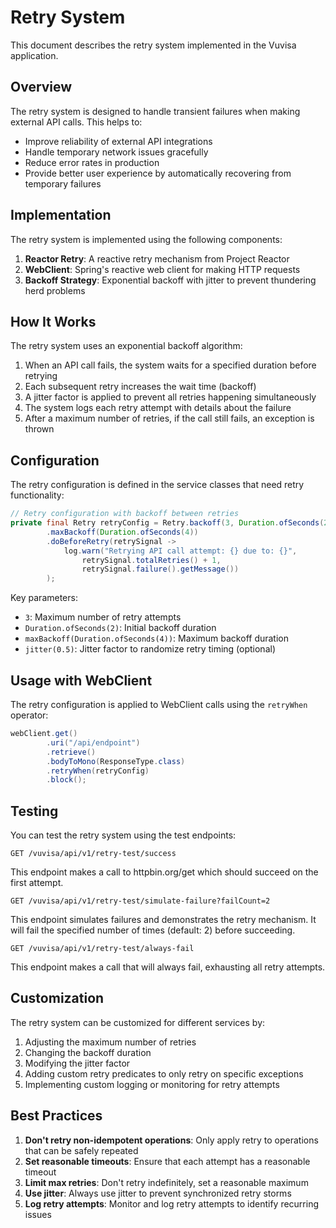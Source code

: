 # Retry System

This document describes the retry system implemented in the Vuvisa application.

## Overview

The retry system is designed to handle transient failures when making external API calls. This helps to:

- Improve reliability of external API integrations
- Handle temporary network issues gracefully
- Reduce error rates in production
- Provide better user experience by automatically recovering from temporary failures

## Implementation

The retry system is implemented using the following components:

1. **Reactor Retry**: A reactive retry mechanism from Project Reactor
2. **WebClient**: Spring's reactive web client for making HTTP requests
3. **Backoff Strategy**: Exponential backoff with jitter to prevent thundering herd problems

## How It Works

The retry system uses an exponential backoff algorithm:

1. When an API call fails, the system waits for a specified duration before retrying
2. Each subsequent retry increases the wait time (backoff)
3. A jitter factor is applied to prevent all retries happening simultaneously
4. The system logs each retry attempt with details about the failure
5. After a maximum number of retries, if the call still fails, an exception is thrown

## Configuration

The retry configuration is defined in the service classes that need retry functionality:

```java
// Retry configuration with backoff between retries
private final Retry retryConfig = Retry.backoff(3, Duration.ofSeconds(2))
        .maxBackoff(Duration.ofSeconds(4))
        .doBeforeRetry(retrySignal -> 
            log.warn("Retrying API call attempt: {} due to: {}", 
                retrySignal.totalRetries() + 1, 
                retrySignal.failure().getMessage())
        );
```

Key parameters:
- `3`: Maximum number of retry attempts
- `Duration.ofSeconds(2)`: Initial backoff duration
- `maxBackoff(Duration.ofSeconds(4))`: Maximum backoff duration
- `jitter(0.5)`: Jitter factor to randomize retry timing (optional)

## Usage with WebClient

The retry configuration is applied to WebClient calls using the `retryWhen` operator:

```java
webClient.get()
        .uri("/api/endpoint")
        .retrieve()
        .bodyToMono(ResponseType.class)
        .retryWhen(retryConfig)
        .block();
```

## Testing

You can test the retry system using the test endpoints:

```
GET /vuvisa/api/v1/retry-test/success
```
This endpoint makes a call to httpbin.org/get which should succeed on the first attempt.

```
GET /vuvisa/api/v1/retry-test/simulate-failure?failCount=2
```
This endpoint simulates failures and demonstrates the retry mechanism. It will fail the specified number of times (default: 2) before succeeding.

```
GET /vuvisa/api/v1/retry-test/always-fail
```
This endpoint makes a call that will always fail, exhausting all retry attempts.

## Customization

The retry system can be customized for different services by:

1. Adjusting the maximum number of retries
2. Changing the backoff duration
3. Modifying the jitter factor
4. Adding custom retry predicates to only retry on specific exceptions
5. Implementing custom logging or monitoring for retry attempts

## Best Practices

1. **Don't retry non-idempotent operations**: Only apply retry to operations that can be safely repeated
2. **Set reasonable timeouts**: Ensure that each attempt has a reasonable timeout
3. **Limit max retries**: Don't retry indefinitely, set a reasonable maximum
4. **Use jitter**: Always use jitter to prevent synchronized retry storms
5. **Log retry attempts**: Monitor and log retry attempts to identify recurring issues